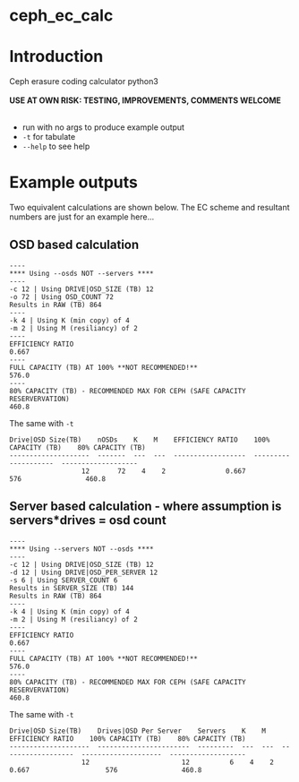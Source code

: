 # ceph_ec_calc

<h1>Introduction</h1>

Ceph erasure coding calculator python3 
<br><br>
**USE AT OWN RISK: TESTING, IMPROVEMENTS, COMMENTS WELCOME**
<br><br>
- run with no args to produce example output 
- ```-t``` for tabulate 
- ```--help``` to see help


<h1>Example outputs</h1>

Two equivalent calculations are shown below. The EC scheme and resultant numbers are just for an example here...

<h2>OSD based calculation</h2>


```
----
**** Using --osds NOT --servers ****
----
-c 12 | Using DRIVE|OSD_SIZE (TB) 12
-o 72 | Using OSD_COUNT 72
Results in RAW (TB) 864
----
-k 4 | Using K (min copy) of 4
-m 2 | Using M (resiliancy) of 2
----
EFFICIENCY RATIO
0.667
----
FULL CAPACITY (TB) AT 100% **NOT RECOMMENDED!**
576.0
----
80% CAPACITY (TB) - RECOMMENDED MAX FOR CEPH (SAFE CAPACITY RESERVERVATION)
460.8
```

The same with ```-t```

```
Drive|OSD Size(TB)    nOSDs    K    M    EFFICIENCY RATIO    100% CAPACITY (TB)    80% CAPACITY (TB)
--------------------  -------  ---  ---  ------------------  --------------------  -------------------
                  12       72    4    2               0.667                   576                460.8
```

<h2>Server based calculation - where assumption is servers*drives = osd count</h2>

```
----
**** Using --servers NOT --osds ****
----
-c 12 | Using DRIVE|OSD_SIZE (TB) 12
-d 12 | Using DRIVE|OSD_PER_SERVER 12
-s 6 | Using SERVER_COUNT 6
Results in SERVER_SIZE (TB) 144
Results in RAW (TB) 864
----
-k 4 | Using K (min copy) of 4
-m 2 | Using M (resiliancy) of 2
----
EFFICIENCY RATIO
0.667
----
FULL CAPACITY (TB) AT 100% **NOT RECOMMENDED!**
576.0
----
80% CAPACITY (TB) - RECOMMENDED MAX FOR CEPH (SAFE CAPACITY RESERVERVATION)
460.8
```

The same with ```-t```

```
Drive|OSD Size(TB)    Drives|OSD Per Server    Servers    K    M    EFFICIENCY RATIO    100% CAPACITY (TB)    80% CAPACITY (TB)
--------------------  -----------------------  ---------  ---  ---  ------------------  --------------------  -------------------
                  12                       12          6    4    2               0.667                   576                460.8
```
